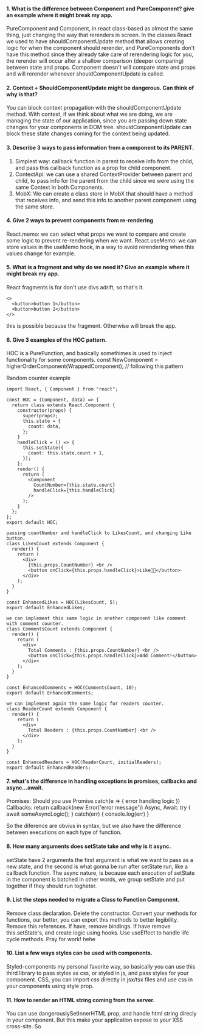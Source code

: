 #### 1. What is the difference between Component and PureComponent? give an example where it might break my app.

PureComponent and Component, in react class-based as almost the same thing, just changing the way that rerenders in screen. In the classes React we used to have shouldComponentUpdate method that allows creating logic for when the component should rerender, and PureComponents don't have this method since they already take care of rerendering logic for you, the rerender will occur after a shallow comparison (deeper comparing) between state and props. Component doesn't will compare state and props and will rerender whenever shouldComponentUpdate is called.

#### 2. Context + ShouldComponentUpdate might be dangerous. Can think of why is that?

You can block context propagation with the shouldComponentUpdate method. With context, if we think about what we are doing, we are managing the state of our application, since you are passing down state changes for your components in DOM tree. shouldComponentUpdate can block these state changes coming for the context being updated.

#### 3. Describe 3 ways to pass information from a component to its PARENT.

1. Simplest way: callback function in parent to receive info from the child, and pass this callback function as a prop for child component.
2. ContextApi: we can use a shared ContextProvider between parent and child, to pass info for the parent from the child since we were using the same Context in both Components.
3. MobX: We can create a class store in MobX that should have a method that receives info, and send this info to another parent component using the same store.

#### 4. Give 2 ways to prevent components from re-rendering

React.memo: we can select what props we want to compare and create some logic to prevent re-rendering when we want. React.useMemo: we can store values in the useMemo hook, in a way to avoid rerendering when this values change for example.

#### 5. What is a fragment and why do we need it? Give an example where it might break my app.

React fragments is for don't use divs adrift, so that's it.

```
<>
  <button>button 1</button>
  <button>button 2</button>
</>
```

this is possible because the fragment. Otherwise will break the app.

#### 6. Give 3 examples of the HOC pattern.

HOC is a PureFunction, and basically somethimes is used to inject functionality for some components. const NewComponent = higherOrderComponent(WrappedComponent); // following this pattern

Random counter example

```
import React, { Component } from "react";

const HOC = (Component, data) => {
  return class extends React.Component {
    constructor(props) {
      super(props);
      this.state = {
        count: data,
      };
    }
    handleClick = () => {
      this.setState({
        count: this.state.count + 1,
      });
    };
    render() {
      return (
        <Component
          CountNumber={this.state.count}
          handleClick={this.handleClick}
        />
      );
    }
  };
};
export default HOC;

passing countNumber and handleClick to LikesCount, and changing Like button.
class LikesCount extends Component {
  render() {
    return (
      <div>
        {this.props.CountNumber} <br />
        <button onClick={this.props.handleClick}>Like👍🏻</button>
      </div>
    );
  }
}

const EnhancedLikes = HOC(LikesCount, 5);
export default EnhancedLikes;

we can implement this same logic in another component like comment with comment counter.
class CommentsCount extends Component {
  render() {
    return (
      <div>
        Total Comments : {this.props.CountNumber} <br />
        <button onClick={this.props.handleClick}>Add Comment!</button>
      </div>
    );
  }
}

const EnhancedComments = HOC(CommentsCount, 10);
export default EnhancedComments;

we can implement again the same logic for readers counter.
class ReaderCount extends Component {
  render() {
    return (
      <div>
        Total Readers : {this.props.CountNumber} <br />
      </div>
    );
  }
}

const EnhancedReaders = HOC(ReaderCount, initialReaders);
export default EnhancedReaders;
```

#### 7. what's the difference in handling exceptions in promises, callbacks and async...await.

Promises: Should you use Promise.catch(e => { error handling logic }) Callbacks: return callback(new Error('error message')) Async, Await: try { await someAsyncLogic(); } catch(err) { console.log(err) }

So the diference are obvius in syntax, but we also have the difference between executions on each type of function.

#### 8. How many arguments does setState take and why is it async.

setState have 2 arguments the first argument is what we want to pass as a new state, and the second is what gonna be run after setState run, like a callback function. The async nature, is because each execution of setState in the component is batched in other words, we group setState and put together if they should run togheter.

#### 9. List the steps needed to migrate a Class to Function Component.

Remove class declaration. Delete the constructor. Convert your methods for functions, our better, you can export this methods to better legibility. Remove this references. If have, remove bindings. If have remove this.setState's, and create logic using hooks. Use useEffect to handle life cycle methods. Pray for work! hehe

#### 10. List a few ways styles can be used with components.

Styled-components my personal favorite way, so basically you can use this third library to pass styles as css, or styled in js, and pass styles for your component. CSS, you can import css directly in jsx/tsx files and use css in your components using style prop.

#### 11. How to render an HTML string coming from the server.

You can use dangerouslySetInnerHTML prop, and handle html string direcly in your component. But this make your application expose to your XSS cross-site. So
